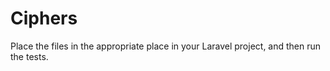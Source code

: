 # Ciphers
Place the files in the appropriate place in your Laravel project, and then run the tests.
